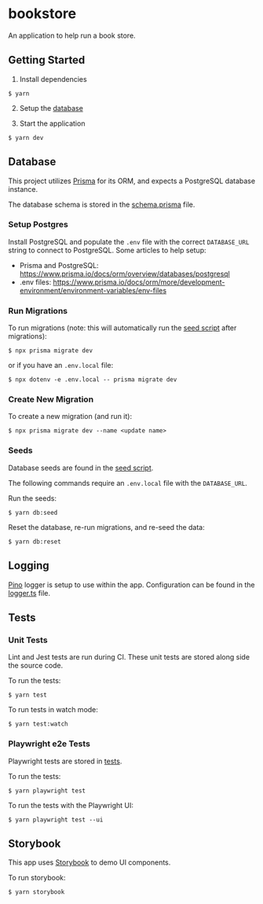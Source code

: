 # bookstore

An application to help run a book store.

## Getting Started

1. Install dependencies

```
$ yarn
```

2. Setup the [database](#database)

3. Start the application

```
$ yarn dev
```

## Database

This project utilizes [Prisma](https://www.prisma.io/) for its ORM, and expects a PostgreSQL database instance.

The database schema is stored in the [schema.prisma](prisma/schema.prisma) file.

### Setup Postgres

Install PostgreSQL and populate the `.env` file with the correct `DATABASE_URL` string to connect to PostgreSQL. Some articles to help setup:

- Prisma and PostgreSQL: https://www.prisma.io/docs/orm/overview/databases/postgresql
- .env files: https://www.prisma.io/docs/orm/more/development-environment/environment-variables/env-files

### Run Migrations

To run migrations (note: this will automatically run the [seed script](prisma/seed.ts) after migrations):

```
$ npx prisma migrate dev
```

or if you have an `.env.local` file:

```
$ npx dotenv -e .env.local -- prisma migrate dev
```

### Create New Migration

To create a new migration (and run it):

```
$ npx prisma migrate dev --name <update name>
```

### Seeds

Database seeds are found in the [seed script](prisma/seed.ts).

The following commands require an `.env.local` file with the `DATABASE_URL`.

Run the seeds:

```
$ yarn db:seed
```

Reset the database, re-run migrations, and re-seed the data:

```
$ yarn db:reset
```

## Logging

[Pino](https://github.com/pinojs/pino) logger is setup to use within the app. Configuration can be found in the [logger.ts](src/lib/logger.ts) file.

## Tests

### Unit Tests

Lint and Jest tests are run during CI. These unit tests are stored along side the source code.

To run the tests:

```
$ yarn test
```

To run tests in watch mode:

```
$ yarn test:watch
```

### Playwright e2e Tests

Playwright tests are stored in [tests](tests/).

To run the tests:

```
$ yarn playwright test
```

To run the tests with the Playwright UI:

```
$ yarn playwright test --ui
```

## Storybook

This app uses [Storybook](https://storybook.js.org/) to demo UI components.

To run storybook:

```
$ yarn storybook
```
